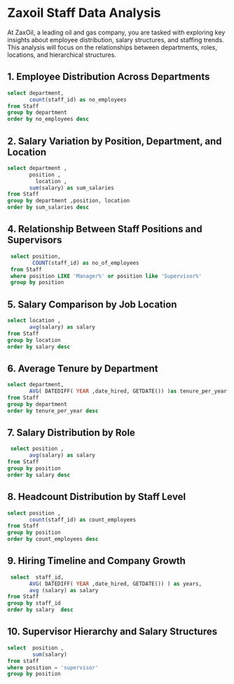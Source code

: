 # Zaxoil Staff Data Analysis

At ZaxOil, a leading oil and gas company, you are tasked with exploring key insights about employee distribution, salary structures, and staffing trends. This analysis will focus on the relationships between departments, roles, locations, and hierarchical structures.


## 1. Employee Distribution Across Departments
```sql
select department, 
       count(staff_id) as no_employees
from Staff
group by department
order by no_employees desc
```

## 2. Salary Variation by Position, Department, and Location

```sql
select department ,
       position , 
	     location , 
	   sum(salary) as sum_salaries
from Staff
group by department ,position, location
order by sum_salaries desc
```

## 4. Relationship Between Staff Positions and Supervisors
```sql
 select position,
        COUNT(staff_id) as no_of_employees
 from Staff
 where position LIKE 'Manager%' or position like 'Supervisor%'
 group by position
```

## 5. Salary Comparison by Job Location

```sql
select location , 
       avg(salary) as salary 
from Staff 
group by location
order by salary desc
```

## 6. Average Tenure by Department
```sql
select department,
       AVG( DATEDIFF( YEAR ,date_hired, GETDATE()) )as tenure_per_year  
from Staff
group by department
order by tenure_per_year desc
```


## 7. Salary Distribution by Role
```sql
 select position , 
       avg(salary) as salary 
from Staff 
group by position
order by salary desc
```


## 8. Headcount Distribution by Staff Level
```sql
select position , 
       count(staff_id) as count_employees
from Staff
group by position
order by count_employees desc
```


## 9. Hiring Timeline and Company Growth
```sql
 select  staff_id,
       AVG( DATEDIFF( YEAR ,date_hired, GETDATE()) ) as years, 
	   avg (salary) as salary
from Staff
group by staff_id
order by salary  desc
```


## 10. Supervisor Hierarchy and Salary Structures
```sql
select  position , 
        sum(salary)
from staff
where position = 'supervisor'
group by position
```




